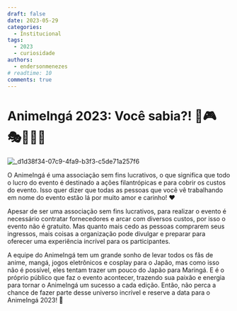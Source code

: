 ```yaml
---
draft: false
date: 2023-05-29
categories:
  - Institucional
tags:
  - 2023
  - curiosidade
authors:
  - endersonmenezes
# readtime: 10
comments: true
---
```


# AnimeIngá 2023: Você sabia?! 🎌🎮🎭🤖👥🎉

![_d1d38f34-07c9-4fa9-b3f3-c5de71a257f6](https://github.com/AnimeInga/animeinga.github.io/assets/11020807/a770e120-4a65-40f1-b683-c76a0ff934cd)

O AnimeIngá é uma associação sem fins lucrativos, o que significa que todo o lucro do evento é destinado a ações filantrópicas e para cobrir os custos do evento. Isso quer dizer que todas as pessoas que você vê trabalhando em nome do evento estão lá por muito amor e carinho! ❤️

<!-- more -->

Apesar de ser uma associação sem fins lucrativos, para realizar o evento é necessário contratar fornecedores e arcar com diversos custos, por isso o evento não é gratuito. Mas quanto mais cedo as pessoas comprarem seus ingressos, mais coisas a organização pode divulgar e preparar para oferecer uma experiência incrível para os participantes.

A equipe do AnimeIngá tem um grande sonho de levar todos os fãs de anime, mangá, jogos eletrônicos e cosplay para o Japão, mas como isso não é possível, eles tentam trazer um pouco do Japão para Maringá. E é o próprio público que faz o evento acontecer, trazendo sua paixão e energia para tornar o AnimeIngá um sucesso a cada edição. Então, não perca a chance de fazer parte desse universo incrível e reserve a data para o AnimeIngá 2023! 🎉
